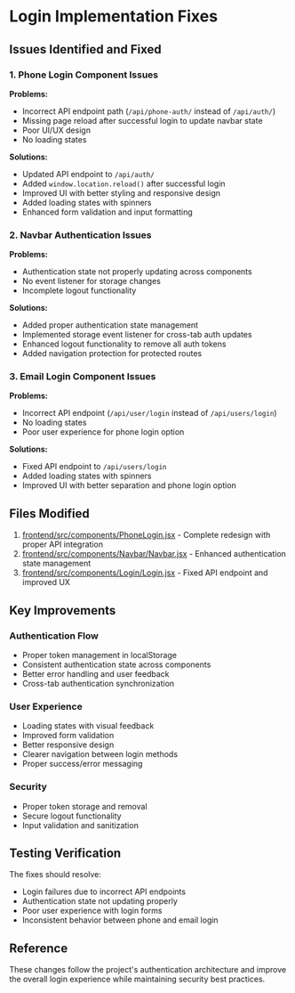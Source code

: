 # Login Implementation Fixes

## Issues Identified and Fixed

### 1. Phone Login Component Issues

**Problems:**

- Incorrect API endpoint path (`/api/phone-auth/` instead of `/api/auth/`)
- Missing page reload after successful login to update navbar state
- Poor UI/UX design
- No loading states

**Solutions:**

- Updated API endpoint to `/api/auth/`
- Added `window.location.reload()` after successful login
- Improved UI with better styling and responsive design
- Added loading states with spinners
- Enhanced form validation and input formatting

### 2. Navbar Authentication Issues

**Problems:**

- Authentication state not properly updating across components
- No event listener for storage changes
- Incomplete logout functionality

**Solutions:**

- Added proper authentication state management
- Implemented storage event listener for cross-tab auth updates
- Enhanced logout functionality to remove all auth tokens
- Added navigation protection for protected routes

### 3. Email Login Component Issues

**Problems:**

- Incorrect API endpoint (`/api/user/login` instead of `/api/users/login`)
- No loading states
- Poor user experience for phone login option

**Solutions:**

- Fixed API endpoint to `/api/users/login`
- Added loading states with spinners
- Improved UI with better separation and phone login option

## Files Modified

1. [frontend/src/components/PhoneLogin.jsx](file:///Users/quick/Downloads/FOODIEFRENZY/frontend/src/components/PhoneLogin.jsx) - Complete redesign with proper API integration
2. [frontend/src/components/Navbar/Navbar.jsx](file:///Users/quick/Downloads/FOODIEFRENZY/frontend/src/components/Navbar/Navbar.jsx) - Enhanced authentication state management
3. [frontend/src/components/Login/Login.jsx](file:///Users/quick/Downloads/FOODIEFRENZY/frontend/src/components/Login/Login.jsx) - Fixed API endpoint and improved UX

## Key Improvements

### Authentication Flow

- Proper token management in localStorage
- Consistent authentication state across components
- Better error handling and user feedback
- Cross-tab authentication synchronization

### User Experience

- Loading states with visual feedback
- Improved form validation
- Better responsive design
- Clearer navigation between login methods
- Proper success/error messaging

### Security

- Proper token storage and removal
- Secure logout functionality
- Input validation and sanitization

## Testing Verification

The fixes should resolve:

- Login failures due to incorrect API endpoints
- Authentication state not updating properly
- Poor user experience with login forms
- Inconsistent behavior between phone and email login

## Reference

These changes follow the project's authentication architecture and improve the overall login experience while maintaining security best practices.
